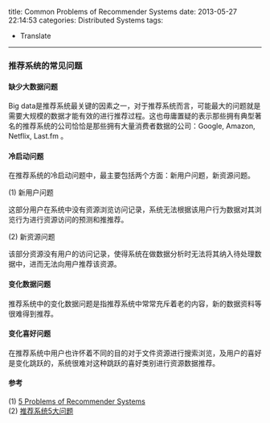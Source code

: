 title: Common Problems of Recommender Systems
date: 2013-05-27 22:14:53
categories: Distributed Systems
tags:
- Translate
---


### 推荐系统的常见问题

#### 缺少大数据问题

Big data是推荐系统最关键的因素之一，对于推荐系统而言，可能最大的问题就是需要大规模的数据才能有效的进行推荐过程。这也毋庸置疑的表示那些拥有典型著名的推荐系统的公司恰恰是那些拥有大量消费者数据的公司：Google, Amazon, Netflix, Last.fm 。

<!-- more -->

#### 冷启动问题
在推荐系统的冷启动问题中，最主要包括两个方面：新用户问题，新资源问题。


(1) 新用户问题

这部分用户在系统中没有资源浏览访问记录，系统无法根据该用户行为数据对其浏览行为进行资源访问的预测和推推荐。

(2) 新资源问题

该部分资源没有用户的访问记录，使得系统在做数据分析时无法将其纳入待处理数据中，进而无法向用户推荐该资源。

#### 变化数据问题
推荐系统中的变化数据问题是指推荐系统中常常充斥着老的内容，新的数据资料等很难得到推荐。

#### 变化喜好问题

在推荐系统中用户也许怀着不同的目的对于文件资源进行搜索浏览，及用户的喜好是变化跳跃的，系统很难对这种跳跃的喜好类别进行资源数据推荐。


#### 参考

(1) [5 Problems of Recommender Systems](http://readwrite.com/2009/01/28/5_problems_of_recommender_systems)           
(2) [推荐系统5大问题](http://www.resyschina.com/2010/03/five_problems_of_resys.html)


